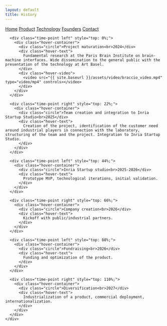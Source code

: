 ```yaml
---
layout: default
title: History
---
```


<div id="main-content" class="background">
  <div class="nav-links">
    <a href="{{ site.baseurl }}/index_en.html">Home</a>
    <a href="{{ site.baseurl }}/about_en.html">Product</a>
    <a href="{{ site.baseurl }}/projects_en.html">Technology</a>
    <a href="{{ site.baseurl }}/gallery_en.html">Founders</a>
    <a href="{{ site.baseurl }}/contact_en.html">Contact</a>
  </div>
  <section class="main-section scroll-animate hideable-section">
    <div class="tech-roadmap" id="roadmap">
      <div class="timeline-line"></div>

      <div class="time-point left" style="top: 0%;">
        <div class="hover-container">
          <div class="circle">Project maturation<br>2024</div>
          <div class="hover-text">
            Fundamental research at the Paris Brain Institute on brain-machine interfaces. Wide dissemination to the general public with the presentation of the technology at Art Basel.
          </div>
          <div class="hover-video">
            <video src="{{ site.baseurl }}/assets/video/braccio_video.mp4" type="video/mp4" controls></video>
          </div>
        </div>
      </div>

      <div class="time-point right" style="top: 22%;">
        <div class="hover-container">
          <div class="circle">Team creation and integration to Inria Startup Studio<br>2025</div>
          <div class="hover-text">
            Creation of the project, identification of the customer need around industrial players in connection with the laboratory, structuring of the team and the project. Integration to Inria Startup Studio.
          </div>
        </div>
      </div>

      <div class="time-point left" style="top: 44%;">
        <div class="hover-container">
          <div class="circle">Inria Startup studio<br>2025-2026</div>
          <div class="hover-text">
            Prototype MVP, technological iterations, initial validation.
          </div>
        </div>
      </div>

      <div class="time-point right" style="top: 66%;">
        <div class="hover-container">
          <div class="circle">Company creation<br>2026</div>
          <div class="hover-text">
            Kickoff with public/industrial partners.
          </div>
        </div>
      </div>

      <div class="time-point left" style="top: 88%;">
        <div class="hover-container">
          <div class="circle">Fundraising<br>2026</div>
          <div class="hover-text">
            Funding and optimization of the product.
          </div>
        </div>
      </div>

      <div class="time-point right" style="top: 110%;">
        <div class="hover-container">
          <div class="circle">Diversification<br>2027</div>
          <div class="hover-text">
            Industrialization of a product, commercial deployment, internationalization.
          </div>
        </div>
      </div>
    </div>
  </section>
</div>
